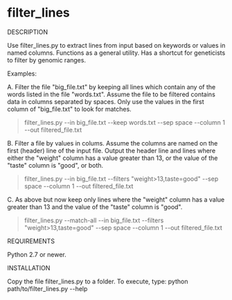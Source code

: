 # filter_lines

DESCRIPTION

Use filter_lines.py to extract lines from input based on keywords or values
in named columns. Functions as a general utility. Has a shortcut for
geneticists to filter by genomic ranges.

Examples:

A. Filter the file "big_file.txt" by keeping all lines which contain any of the words 
listed in the file "words.txt". Assume the file to be filtered contains data in columns 
separated by spaces. Only use the values in the first column of "big_file.txt" to 
look for matches. 

> filter_lines.py --in big_file.txt --keep words.txt --sep space --column 1 --out filtered_file.txt

B. Filter a file by values in colums. Assume the columns are named on the first (header)
line of the input file. Output the header line and lines where either the "weight" column has a value
greater than 13, or the value of the "taste" column is "good", or both.

> filter_lines.py --in big_file.txt --filters "weight>13,taste=good" --sep space --column 1 --out filtered_file.txt

C. As above but now keep only lines where the "weight" column has a value greater than 13 and 
the value of the "taste" column is "good".

> filter_lines.py  --match-all --in big_file.txt --filters "weight>13,taste=good" --sep space --column 1 --out filtered_file.txt


REQUIREMENTS

Python 2.7 or newer.


INSTALLATION

Copy the file filter_lines.py to a folder. To execute, type:
python path/to/filter_lines.py --help

